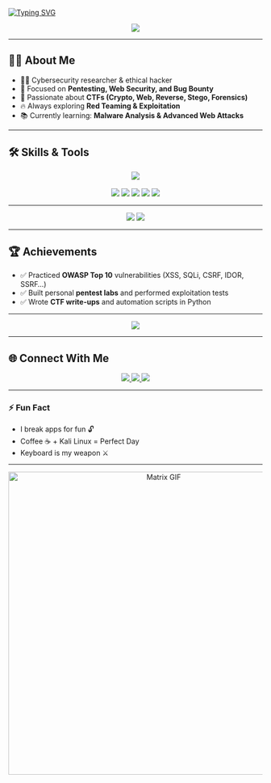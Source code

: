 <!-- Cybersecurity Profile README for nulltrace1336 -->
[![Typing SVG](https://readme-typing-svg.herokuapp.com?color=FFFFFF&center=true&vCenter=true&lines=Cybersecurity+Researcher;Ethical+Hacker;CTF+Player;Bug+Bounty+Hunter)](https://git.io/typing-svg)

<p align="center">
  <img src="https://capsule-render.vercel.app/api?type=waving&color=0:4B0082,100:000000&height=200&section=header&text=NullTrace1336&fontSize=50&fontColor=FFFFFF" />
</p>

---

## 👨‍💻 About Me
- 🕵️‍♂️ Cybersecurity researcher & ethical hacker  
- 🎯 Focused on **Pentesting, Web Security, and Bug Bounty**  
- 🧩 Passionate about **CTFs (Crypto, Web, Reverse, Stego, Forensics)**  
- 🔥 Always exploring **Red Teaming & Exploitation**  
- 📚 Currently learning: **Malware Analysis & Advanced Web Attacks**  

---

## 🛠️ Skills & Tools
<p align="center">
  <img src="https://skillicons.dev/icons?i=python,bash,linux,git,vscode,docker&theme=dark" />
  <br><br>
  <img src="https://img.shields.io/badge/Burp%20Suite-orange?style=for-the-badge&logo=burp-suite&logoColor=white" />
  <img src="https://img.shields.io/badge/Nmap-2C2D72?style=for-the-badge&logo=hackaday&logoColor=white" />
  <img src="https://img.shields.io/badge/Wireshark-1679A7?style=for-the-badge&logo=wireshark&logoColor=white" />
  <img src="https://img.shields.io/badge/Metasploit-003366?style=for-the-badge&logo=metasploit&logoColor=white" />
  <img src="https://img.shields.io/badge/SQLMap-yellow?style=for-the-badge&logo=database&logoColor=black" />
</p>

---

<p align="center">
  <img src="https://github-readme-stats.vercel.app/api?username=nulltrace1336&show_icons=true&theme=tokyonight" />
  <img src="https://github-readme-streak-stats.herokuapp.com/?user=nulltrace1336&theme=tokyonight" />
</p>

---

## 🏆 Achievements
- ✅ Practiced **OWASP Top 10** vulnerabilities (XSS, SQLi, CSRF, IDOR, SSRF…)  
- ✅ Built personal **pentest labs** and performed exploitation tests  
- ✅ Wrote **CTF write-ups** and automation scripts in Python  

---

<p align="center">
  <img src="https://github-readme-stats.vercel.app/api/top-langs/?username=nulltrace1336&layout=compact&theme=tokyonight" />
</p>

---

## 🌐 Connect With Me
<p align="center">
  <a href="https://linkedin.com/in/nulltrace1336">
    <img src="https://img.shields.io/badge/LinkedIn-0A66C2?style=for-the-badge&logo=linkedin&logoColor=white"/>
  </a>
  <a href="https://twitter.com/nulltrace1336">
    <img src="https://img.shields.io/badge/Twitter-1DA1F2?style=for-the-badge&logo=twitter&logoColor=white"/>
  </a>
  <a href="mailto:nulltrace1336@gmail.com">
    <img src="https://img.shields.io/badge/Email-D14836?style=for-the-badge&logo=gmail&logoColor=white"/>
  </a>
</p>

---

### ⚡ Fun Fact
- I break apps for fun 🔓  
- Coffee ☕ + Kali Linux = Perfect Day  
- Keyboard is my weapon ⚔️


---

<p align="center">
  <img src="https://media.giphy.com/media/l0MYEWpv7Ue0RFVaE/giphy.gif" width="600" alt="Matrix GIF"/>
</p>

